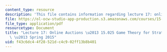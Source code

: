 ```yaml
---
content_type: resource
description: 'This file contains information regarding lecture 17: online auctions.'
file: https://ol-ocw-studio-app-production.s3.amazonaws.com/courses/15-025-game-theory-for-strategic-advantage-spring-2015/f43c6dc44f28521dc4c902ff13b8b401_MIT15_025S15_Lec_17.pdf
file_type: application/pdf
resourcetype: Document
title: "Lecture 17: Online Auctions \u2013 15.025 Game Theory for Strategic Advantage\
  \ \u2013 Spring 2015"
uid: f43c6dc4-4f28-521d-c4c9-02ff13b8b401
---
```

